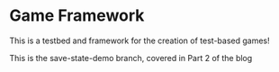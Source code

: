 # Game Framework

This is a testbed and framework for the creation of test-based games!

This is the save-state-demo branch, covered in Part 2 of the blog